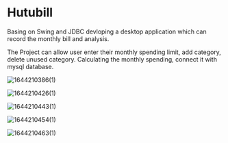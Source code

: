 # Hutubill
Basing on Swing and JDBC devloping a desktop application which can record the monthly bill and analysis.

The Project can allow user enter their monthly spending limit, add category, delete unused category. Calculating the monthly spending, connect it with mysql 
database.



![1644210386(1)](https://user-images.githubusercontent.com/35966970/152727605-0d1bbeec-4db4-42b5-9723-fee6daed73e9.png)


![1644210426(1)](https://user-images.githubusercontent.com/35966970/152727645-9a49e046-0491-463b-b58a-f95d858d31b2.png)

![1644210443(1)](https://user-images.githubusercontent.com/35966970/152727669-44376a18-2a3f-40a0-9f34-9c31b9102c71.png)

![1644210454(1)](https://user-images.githubusercontent.com/35966970/152727677-922dd47d-58d0-41e8-8bb4-8156332612e3.png)

![1644210463(1)](https://user-images.githubusercontent.com/35966970/152727691-fd9dcdaa-bac2-49d1-bd20-f4a54a43b755.png)
